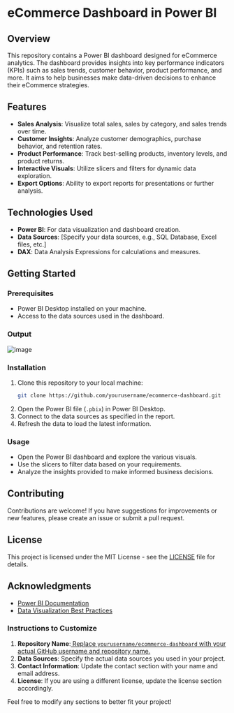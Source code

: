 # eCommerce Dashboard in Power BI

## Overview

This repository contains a Power BI dashboard designed for eCommerce analytics. The dashboard provides insights into key performance indicators (KPIs) such as sales trends, customer behavior, product performance, and more. It aims to help businesses make data-driven decisions to enhance their eCommerce strategies.

## Features

- **Sales Analysis**: Visualize total sales, sales by category, and sales trends over time.
- **Customer Insights**: Analyze customer demographics, purchase behavior, and retention rates.
- **Product Performance**: Track best-selling products, inventory levels, and product returns.
- **Interactive Visuals**: Utilize slicers and filters for dynamic data exploration.
- **Export Options**: Ability to export reports for presentations or further analysis.

## Technologies Used

- **Power BI**: For data visualization and dashboard creation.
- **Data Sources**: [Specify your data sources, e.g., SQL Database, Excel files, etc.]
- **DAX**: Data Analysis Expressions for calculations and measures.

## Getting Started

### Prerequisites

- Power BI Desktop installed on your machine.
- Access to the data sources used in the dashboard.

### Output
![image](https://github.com/user-attachments/assets/0fd82e3d-afbe-4811-bcaa-4770d7ab08ef)


### Installation

1. Clone this repository to your local machine:
   ```bash
   git clone https://github.com/yourusername/ecommerce-dashboard.git
   ```
2. Open the Power BI file (`.pbix`) in Power BI Desktop.
3. Connect to the data sources as specified in the report.
4. Refresh the data to load the latest information.

### Usage

- Open the Power BI dashboard and explore the various visuals.
- Use the slicers to filter data based on your requirements.
- Analyze the insights provided to make informed business decisions.

## Contributing

Contributions are welcome! If you have suggestions for improvements or new features, please create an issue or submit a pull request.

## License

This project is licensed under the MIT License - see the [LICENSE](LICENSE) file for details.

## Acknowledgments

- [Power BI Documentation](https://docs.microsoft.com/en-us/power-bi/)
- [Data Visualization Best Practices](https://www.data-to-viz.com/)



### Instructions to Customize

1. **Repository Name**:[ Replace `yourusername/ecommerce-dashboard` with your actual GitHub username and repository name.](https://github.com/DanishAhmed33/Dashboard-for-ecommerce-using-poewer-b)
2. **Data Sources**: Specify the actual data sources you used in your project.
3. **Contact Information**: Update the contact section with your name and email address.
4. **License**: If you are using a different license, update the license section accordingly.

Feel free to modify any sections to better fit your project!
